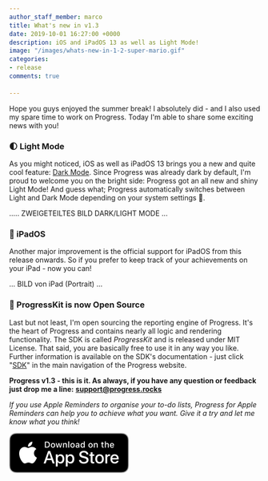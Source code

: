 ```yaml
---
author_staff_member: marco
title: What's new in v1.3
date: 2019-10-01 16:27:00 +0000
description: iOS and iPadOS 13 as well as Light Mode!
image: "/images/whats-new-in-1-2-super-mario.gif"
categories:
- release
comments: true

---
```

Hope you guys enjoyed the summer break! I absolutely did - and I also used my spare time to work on Progress. Today I'm able to share some exciting news with you!

### 🌓 Light Mode

As you might noticed, iOS as well as iPadOS 13 brings you a new and quite cool feature: [Dark Mode](https://www.macrumors.com/how-to/enable-dark-mode-in-ios-13/). Since Progress was already dark by default, I'm proud to welcome you on the bright side: Progress got an all new and shiny Light Mode! And guess what; Progress automatically switches between Light and Dark Mode depending on your system settings 🥳.

..... ZWEIGETEILTES BILD DARK/LIGHT MODE ...

### 📱 iPadOS

Another major improvement is the official support for iPadOS from this release onwards. So if you prefer to keep track of your achievements on your iPad - now you can!

... BILD von iPad (Portrait) ...

### 🌟 ProgressKit is now Open Source

Last but not least, I'm open sourcing the reporting engine of Progress. It's the heart of Progress and contains nearly all logic and rendering functionality. The SDK is called _ProgressKit_ and is released under MIT License. That said, you are basically free to use it in any way you like. Further information is available on the SDK's documentation - just click "[SDK](https://sdk.progress.rocks/)" in the main navigation of the Progress website.

**Progress v1.3 - this is it. As always, if you have any question or feedback just drop me a line:** [**support@progress.rocks**](mailto:support@progress.rocks)

_If you use Apple Reminders to organise your to-do lists, Progress for Apple Reminders can help you to achieve what you want. Give it a try and let me know what you think!_

<p>
<a href="https://itunes.apple.com/us/app/progress-for-apple-reminders/id1450818073?mt=8&ign-mpt=uo%3D2" target="_blank" class="appstore">
<img src="/images/App_Store_Badge.svg" alt="Download on the App Store" />
</a>
</p>
